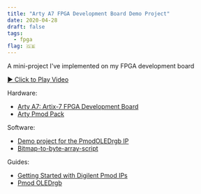 ```yaml
---
title: "Arty A7 FPGA Development Board Demo Project"
date: 2020-04-28
draft: false
tags:
  - fpga
flag: 🇬🇧
---
```


A mini-project I've implemented on my FPGA development board

[▶️ Click to Play Video](https://youtu.be/QC35B2kBs3M)

<!--more-->

Hardware:

- [Arty A7: Artix-7 FPGA Development Board](https://store.digilentinc.com/arty-a7-artix-7-fpga-development-board/)
- [Arty Pmod Pack](https://store.digilentinc.com/arty-pmod-pack/)

Software:

- [Demo project for the PmodOLEDrgb IP](https://github.com/Digilent/vivado-library/blob/master/ip/Pmods/pmodOLEDrgb_v1_0/drivers/PmodOLEDrgb_v1_0/examples/main.c)
- [Bitmap-to-byte-array-script](https://github.com/tom21091/Bmp-to-byte-array-script)

Guides:

- [Getting Started with Digilent Pmod IPs](https://reference.digilentinc.com/learn/programmable-logic/tutorials/pmod-ips/start)
- [Pmod OLEDrgb](https://reference.digilentinc.com/pmod/pmodoledrgb/start)